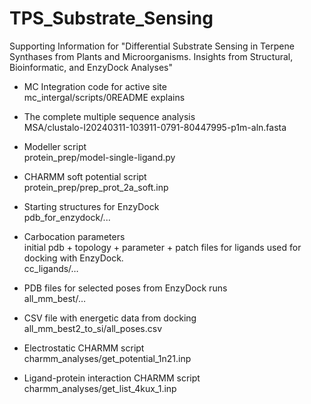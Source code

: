 # TPS_Substrate_Sensing
Supporting Information for "Differential Substrate Sensing in Terpene Synthases from Plants and Microorganisms. Insights from Structural, Bioinformatic, and EnzyDock Analyses"

- MC Integration code for active site   
	mc_intergal/scripts/0README explains

- The complete multiple sequence analysis   
	MSA/clustalo-I20240311-103911-0791-80447995-p1m-aln.fasta

- Modeller script   
	protein_prep/model-single-ligand.py

- CHARMM soft potential script   
	protein_prep/prep_prot_2a_soft.inp

- Starting structures for EnzyDock   
	pdb_for_enzydock/...

- Carbocation parameters   
	initial pdb + topology + parameter + patch files for ligands used for docking with EnzyDock.   
	cc_ligands/…

- PDB files for selected poses from EnzyDock runs   
	all_mm_best/…

- CSV file with energetic data from docking   
	all_mm_best2_to_si/all_poses.csv

- Electrostatic CHARMM script   
	charmm_analyses/get_potential_1n21.inp

- Ligand-protein interaction CHARMM script   
	charmm_analyses/get_list_4kux_1.inp
